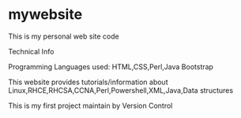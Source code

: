 # mywebsite
This is my personal web site code

Technical Info

Programming Languages used: HTML,CSS,Perl,Java
Bootstrap

This website provides tutorials/information about Linux,RHCE,RHCSA,CCNA,Perl,Powershell,XML,Java,Data structures

This is my first project maintain by Version Control
